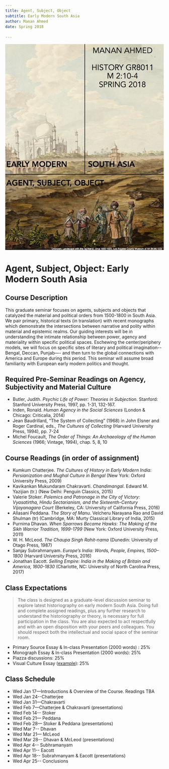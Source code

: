 ```yaml
---
title: Agent, Subject, Object
subtitle: Early Modern South Asia
author: Manan Ahmed
date: Spring 2018

---
```


![Syllabus subject to change](images/Ahmed_Spring2018.jpg)

# Agent, Subject, Object: Early Modern South Asia

## Course Description
This graduate seminar focuses on agents, subjects and objects that catalyzed the material and political orders from 1500-1800 in South Asia. We pair primary, historical texts (in translation) with recent monographs which demonstrate the intersections between narrative and polity within material and epistemic realms. Our guiding interests will be in understanding the intimate relationship between power, agency and materiality within specific political spaces. Eschewing the center/periphery models, we will focus on specific sites of literary and political imagination-- Bengal, Deccan, Punjab—- and then turn to the global connections with America and Europe during this period. This seminar will assume broad familiarity with European early modern politics and thought.

## Required Pre-Seminar Readings on Agency, Subjectivity and Material Culture

* Butler, Judith. *Psychic Life of Power: Theories in Subjection*. Stanford: Stanford University Press, 1997, pp. 1-31, 132-167.
* Inden, Ronald. *Human Agency in the Social Sciences* (London & Chicago: Criticalia, 2014)
* Jean Baudrillard, “The System of Collecting” (1968) in John Elsner and Roger Cardinal, eds., *The Cultures of Collecting* (Harvard University Press, 1994), pp. 7-24
* Michel Foucault, *The Order of Things: An Archaeology of the Human Sciences* (1966; Vintage, 1994), chap. 5, 8, 10


## Course Readings (in order of assignment)
* Kumkum Chatterjee. *The Cultures of History in Early Modern India: Persianization and Mughal Culture in Bengal* (New York: Oxford University Press, 2009) 
* Kavikankan Mukundaram Chakravarti. *Chandimangal*. Edward M. Yazijian (tr.) (New Delhi: Penguin Classics, 2015)
* Valerie Stoker. *Polemics and Patronage in the City of Victory: Vyasatirtha, Hindu Sectarianism, and the Sixteenth-Century Vijayanagara Court* (Berkeley, CA: University of California Press, 2016)
* Allasani Peddana. *The Story of Manu*. Velcheru Narayana Rao and David Shulman (tr) (Cambridge, MA: Murty Classical Library of India, 2015)
* Purnima Dhavan. *When Sparrows Became Hawks: The Making of the Sikh Warrior Tradition, 1699-1799* (New York: Oxford University Press, 2011)
* W. H. McLeod. *The Chaupa Singh Rahit-nama* (Dunedin: University of Otago Press, 1987)
* Sanjay Subrahmanyam. *Europe’s India: Words, People, Empires, 1500–1800* (Harvard University Press, 2016)
* Jonathan Eacott. *Selling Empire: India in the Making of Britain and America, 1600-1830* (Charlotte, NC: University of North Carolina Press, 2017) 


## Class Expectations

> The class is designed as a graduate-level discussion seminar to explore latest historiography on early modern South Asia. Doing full and complete assigned readings, plus any further research to understand the historiography or theory, is necessary for full participation in the class. You are also expected to act respectfully and with an open disposition with your peers and colleagues. You should respect both the intellectual and social space of the seminar room.

* Primary Source Essay & In-class Presentation (2000 words) : 25%
* Monograph Essay & In-class Presentation (2000 words): 25%
* Piazza discussions: 25%
* Visual Culture Essay ([example](http://www.oarplatform.com/response/cartography-research-process-visual-essay/)): 25%


## Class Schedule

* Wed Jan 17—Introductions & Overview of the Course. Readings TBA
* Wed Jan 24--Chatterjee
* Wed Jan 31—Chakravarti 
* Wed Feb 7—Chatterjee & Chakravarti (presentations)
* Wed Feb 14-- Stoker
* Wed Feb 21— Peddana
* Wed Feb 28— Stoker & Peddana  (presentations)
* Wed Mar 7-- Dhavan
* Wed Mar 21— McLeod
* Wed Mar 28-- Dhavan & McLeod  (presentations)
* Wed Apr 4-- Subhramanyam
* Wed Apr 11-- Eacott  
* Wed Apr 18-- Subrahmanyam & Eacott  (presentations)
* Wed Apr 25-- Conclusions
